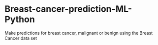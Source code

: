 # Breast-cancer-prediction-ML-Python
Make predictions for breast cancer, malignant or benign using the Breast Cancer data set
